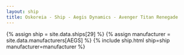 ```yaml
---
layout: ship
title: Oskoreia - Ship - Aegis Dynamics - Avenger Titan Renegade
---
```

{% assign ship = site.data.ships[29] %}
{% assign manufacturer = site.data.manufacturers[AEGS] %}
{% include ship.html ship=ship manufacturer=manufacturer %}

